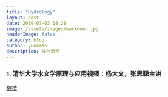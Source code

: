 ```yaml
---
title: "Hydrology"
layout: post
date: 2019-07-03 18:28
image: /assets/images/markdown.jpg
headerImage: false
category: blog
author: yunamao
description: 操作流程
---
```


### 1. 清华大学水文学原理与应用视频：杨大文，张思聪主讲
[链接](https://www.openke.net/show.php?id=102)

